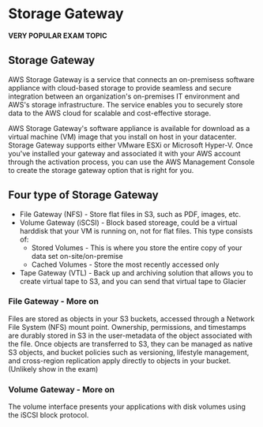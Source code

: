 # Storage Gateway

**VERY POPULAR EXAM TOPIC**

## Storage Gateway
AWS Storage Gateway is a service that connects an on-premisess software appliance with cloud-based storage to provide seamless and secure integration between an organization's on-premises IT environment and AWS's storage infrastructure. The service enables you to securely store data to the AWS cloud for scalable and cost-effective storage.

AWS Storage Gateway's software appliance is available for download as a virtual machine (VM) image that you install on host in your datacenter. Storage Gateway supports either VMware ESXi or Microsoft Hyper-V. Once you've installed your gateway and associated it with your AWS account through the activation process, you can use the AWS Management Console to create the storage gateway option that is right for you.

## Four type of Storage Gateway
* File Gateway (NFS) - Store flat files in S3, such as PDF, images, etc.
* Volume Gateway (iSCSI) - Block based storeage, could be a virtual harddisk that your VM is running on, not for flat files. This type consists of:
  * Stored Volumes - This is where you store the entire copy of your data set on-site/on-premise
  * Cached Volumes - Store the most recently accessed only
* Tape Gateway (VTL) - Back up and archiving solution that allows you to create virtual tape to S3, and you can send that virtual tape to Glacier

### File Gateway - More on
Files are stored as objects in your S3 buckets, accessed through a Network File System (NFS) mount point. Ownership, permissions, and timestamps are durably stored in S3 in the user-metadata of the object associated with the file. Once objects are transferred to S3, they can be managed as native S3 objects, and bucket policies such as versioning, lifestyle management, and cross-region replication apply directly to objects in your bucket.
(Unlikely show in the exam)

### Volume Gateway - More on
The volume interface presents your applications with disk volumes using the iSCSI block protocol.
